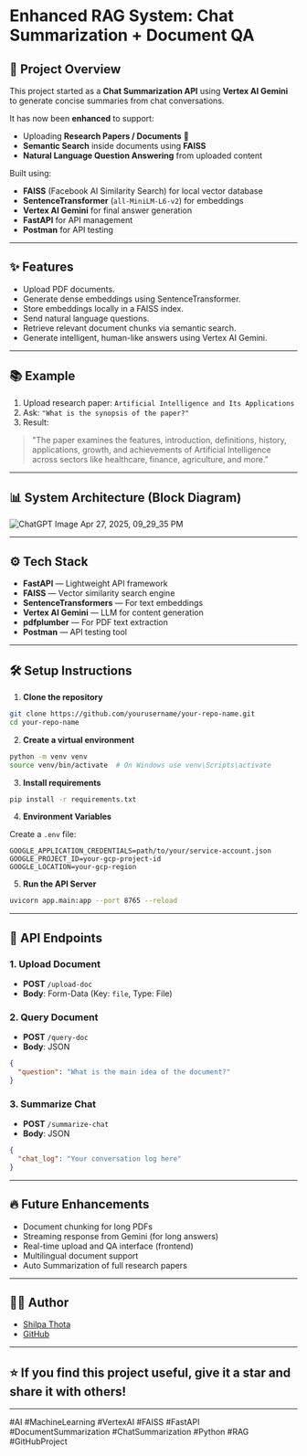 # Enhanced RAG System: Chat Summarization + Document QA

## 🚀 Project Overview

This project started as a **Chat Summarization API** using **Vertex AI Gemini** to generate concise summaries from chat conversations.

It has now been **enhanced** to support:
- Uploading **Research Papers / Documents** 📄
- **Semantic Search** inside documents using **FAISS**
- **Natural Language Question Answering** from uploaded content

Built using:
- **FAISS** (Facebook AI Similarity Search) for local vector database
- **SentenceTransformer** (`all-MiniLM-L6-v2`) for embeddings
- **Vertex AI Gemini** for final answer generation
- **FastAPI** for API management
- **Postman** for API testing

---

## ✨ Features

- Upload PDF documents.
- Generate dense embeddings using SentenceTransformer.
- Store embeddings locally in a FAISS index.
- Send natural language questions.
- Retrieve relevant document chunks via semantic search.
- Generate intelligent, human-like answers using Vertex AI Gemini.

---

## 📚 Example

1. Upload research paper: `Artificial Intelligence and Its Applications`
2. Ask: `"What is the synopsis of the paper?"`
3. Result:

> "The paper examines the features, introduction, definitions, history, applications, growth, and achievements of Artificial Intelligence across sectors like healthcare, finance, agriculture, and more."

---

## 📊 System Architecture (Block Diagram)

![ChatGPT Image Apr 27, 2025, 09_29_35 PM](https://github.com/user-attachments/assets/e5dfc7b1-7d79-4d2e-ae63-2143c3f782f9)


---

## ⚙️ Tech Stack

- **FastAPI** — Lightweight API framework
- **FAISS** — Vector similarity search engine
- **SentenceTransformers** — For text embeddings
- **Vertex AI Gemini** — LLM for content generation
- **pdfplumber** — For PDF text extraction
- **Postman** — API testing tool

---

## 🛠 Setup Instructions

1. **Clone the repository**
```bash
git clone https://github.com/yourusername/your-repo-name.git
cd your-repo-name
```

2. **Create a virtual environment**
```bash
python -m venv venv
source venv/bin/activate  # On Windows use venv\Scripts\activate
```

3. **Install requirements**
```bash
pip install -r requirements.txt
```

4. **Environment Variables**

Create a `.env` file:
```
GOOGLE_APPLICATION_CREDENTIALS=path/to/your/service-account.json
GOOGLE_PROJECT_ID=your-gcp-project-id
GOOGLE_LOCATION=your-gcp-region
```

5. **Run the API Server**
```bash
uvicorn app.main:app --port 8765 --reload
```

---

## 🚀 API Endpoints

### 1. Upload Document
- **POST** `/upload-doc`
- **Body**: Form-Data (Key: `file`, Type: File)

### 2. Query Document
- **POST** `/query-doc`
- **Body**: JSON
```json
{
  "question": "What is the main idea of the document?"
}
```

### 3. Summarize Chat
- **POST** `/summarize-chat`
- **Body**: JSON
```json
{
  "chat_log": "Your conversation log here"
}
```

---

## 🔥 Future Enhancements

- Document chunking for long PDFs
- Streaming response from Gemini (for long answers)
- Real-time upload and QA interface (frontend)
- Multilingual document support
- Auto Summarization of full research papers

---

## 👨‍💻 Author

- [Shilpa Thota]([Linkedin](https://www.linkedin.com/in/shilpa-thota/))
- [GitHub](https://github.com/shilpathota)

---

## ⭐️ If you find this project useful, give it a star and share it with others!

---

#AI #MachineLearning #VertexAI #FAISS #FastAPI #DocumentSummarization #ChatSummarization #Python #RAG #GitHubProject
